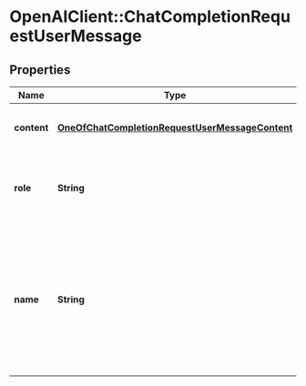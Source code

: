 # OpenAIClient::ChatCompletionRequestUserMessage

## Properties
Name | Type | Description | Notes
------------ | ------------- | ------------- | -------------
**content** | [**OneOfChatCompletionRequestUserMessageContent**](OneOfChatCompletionRequestUserMessageContent.md) | The contents of the user message.  | 
**role** | **String** | The role of the messages author, in this case &#x60;user&#x60;. | 
**name** | **String** | An optional name for the participant. Provides the model information to differentiate between participants of the same role. | [optional] 

